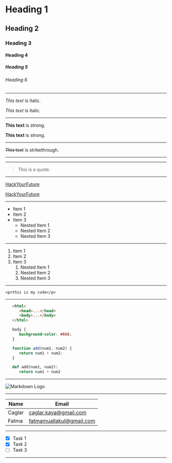 <!-- Headings -->
# Heading 1
## Heading 2
### Heading 3
#### Heading 4
##### Heading 5
###### Heading 6

---

<!-- Italics -->
*This text* is italic.

_This text_ is italic.

---

<!-- Strong -->
**This text** is strong.

__This text__ is strong.

---

<!-- Strikethrough -->
~~This text~~ is strikethrough.

<!-- Horizontal Rule -->

---
___

<!-- Blockquote -->
> This is a quote.

---

<!-- Links -->
[HackYourFuture](https://www.hackyourfuture.net/)

[HackYourFuture](https://www.hackyourfuture.net/ "HackYourFuture")

---

<!-- Unordered List -->
* Item 1
* Item 2
* Item 3
   * Nested Item 1
   * Nested Item 2
   * Nested Item 3

---

<!-- Ordered List -->
1. Item 1
2. Item 2
3. Item 3
   1. Nested Item 1
   2. Nested Item 2
   3. Nested Item 3

---

<!-- Inline Code Block -->
`<p>this is my code</p>`

---

<!-- Code Block -->
```html
   <html>
      <head>...</head>
      <body>...</body>
   </html>
```

```css
   body {
      background-color: #666;
   }
```

```javascript
   function add(num1, num2) {
      return num1 + num2;
   } 
```

```python
   def add(num1, num2):
      return num1 + num2
```
---

<!-- Images -->
![Markdown Logo](https://markdown-here.com/img/icon48.png)

---

<!-- Tables -->

| Name   | Email                    |
|--------|--------------------------|
| Caglar | caglar.kaya@gmail.com    |
| Fatma  | fatmamuallakul@gmail.com |

---

<!-- Task Lists -->
* [x] Task 1
* [x] Task 2
* [ ] Task 3

---

